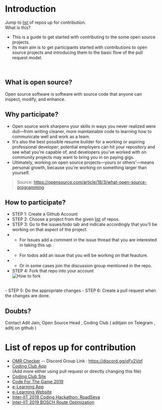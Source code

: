 # Introduction 
Jump to [list](https://github.com/Coding-Club-IITG/intro#list-of-repos-up-for-contribution) of repos up for contribution. <br>
What is this?
 - This is a guide to get started with contributing to the some open source projects. 
 - Its main aim is to get participants started with contributions to open source projects and introducing them to the basic flow of the pull request model.
<br>

## What is open source?
Open source software is software with source code that anyone can inspect, modify, and enhance.
## Why participate?
 - Open source work sharpens your skills in ways you never realized were dull—from writing cleaner, more maintainable code to learning how to communicate well and work as a team.  <br>
 - It's also the best possible resume builder for a working or aspiring professional developer; potential employers can hit your repository and see what you're capable of, and developers you've worked with on community projects may want to bring you in on paying gigs.<br>
 - Ultimately, working on open source projects—yours or others'—means personal growth, because you're working on something larger than yourself.
> Source: https://opensource.com/article/18/3/what-open-source-programming


## How to participate? 
- STEP 1: Create a Github Account <br>
- STEP 2: Choose a project from the given [list](https://github.com/Coding-Club-IITG/intro#list-of-repos-up-for-contribution) of repos. <br>
- STEP 3: Go to the issues/todo tab and indicate accordingly that you'll be working on that aspect of the project.
- - For Issues add a comment in the issue thread that you are interested in taking this up. 
- - For todos add an issue that you will be working on that feauture.
- - Or in some cases join the discussion group mentioned in the repo.
- STEP 4: Fork that repo into your account <br>
![How to fork](https://i.ibb.co/jfbFRt6/image.png)
<br>
- STEP 5: Do the appropriate changes
- STEP 6: Create a pull request when the changes are done.

## Doubts?
Contact Adit Jain, Open Source Head , Coding Club ( aditjain on Telegram , aditj on github ) <br>
#  List of repos up for contribution
- [OMR Checker](https://github.com/Udayraj123/OMRChecker) 
-- Discord Group Link :  https://discord.gg/qFv2Vqf
- [Coding Club App](https://github.com/codingclubiitg2019/Coding-Club-App) <br>
(Add more either using pull request or directly changing this file)
- [Coding Club Site](https://github.com/codingclubiitg2019/codingclubiitg)
- [Code For The Game 2019](https://github.com/parvindar/codeforthegame2019_fantasycricket)
- [e-Learning App](https://github.com/KartikeyaSingh03/Kriti_App)
- [e-Learning Website](https://github.com/AJ-54/e-learning/)
- [Inter-IIT 2019 Coding Hackathon: RoadSeva](https://github.com/cgupta3131/Final_Inter_IIT_Coding_Hackathon_Guwahati)
- [Inter-IIT 2019 BOSCH Route Optimization](https://github.com/AnuragBarfa/BOSCH-routeOptimization)
